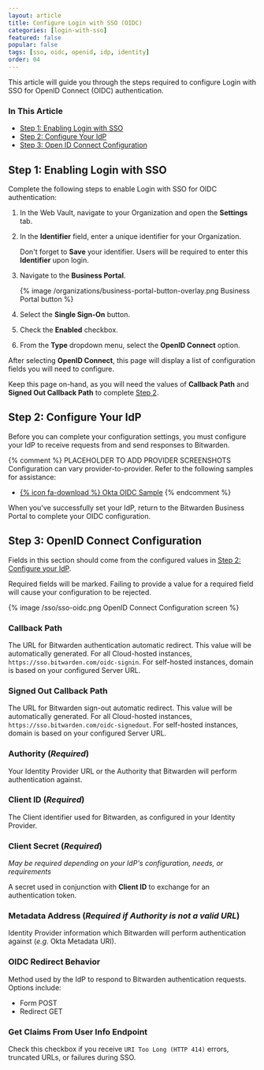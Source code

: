 ```yaml
---
layout: article
title: Configure Login with SSO (OIDC)
categories: [login-with-sso]
featured: false
popular: false
tags: [sso, oidc, openid, idp, identity]
order: 04
---
```


This article will guide you through the steps required to configure Login with SSO for OpenID Connect (OIDC) authentication.

### In This Article

- [Step 1: Enabling Login with SSO](#enabling-login-with-sso)
- [Step 2: Configure Your IdP](#configure-your-idp)
- [Step 3: Open ID Connect Configuration](#openid-connect-configuration)

## Step 1: Enabling Login with SSO

Complete the following steps to enable Login with SSO for OIDC authentication:

1. In the Web Vault, navigate to your Organization and open the **Settings** tab.
2. In the **Identifier** field, enter a unique identifier for your Organization.

   Don't forget to **Save** your identifier. Users will be required to enter this **Identifier** upon login.

3. Navigate to the **Business Portal**.

   {% image /organizations/business-portal-button-overlay.png Business Portal button %}

4. Select the **Single Sign-On** button.
5. Check the **Enabled** checkbox.
6. From the **Type** dropdown menu, select the **OpenID Connect** option.

After selecting **OpenID Connect**, this page will display a list of configuration fields you will need to configure.

Keep this page on-hand, as you will need the values of **Callback Path** and **Signed Out Callback Path** to complete [Step 2](#step-2-configure-your-idp).

## Step 2: Configure Your IdP

Before you can complete your configuration settings, you must configure your IdP to receive requests from and send responses to Bitwarden.

{% comment %}
PLACEHOLDER TO ADD PROVIDER SCREENSHOTS Configuration can vary provider-to-provider. Refer to the following samples for assistance:

- [{% icon fa-download %} Okta OIDC Sample]({{site.baseurl}}/files/bitwarden_export.csv)
{% endcomment %}

When you've successfully set your IdP, return to the Bitwarden Business Portal to complete your OIDC configuration.

## Step 3: OpenID Connect Configuration

Fields in this section should come from the configured values in [Step 2: Configure your IdP](#step-2-configure-your-idp).

Required fields will be marked. Failing to provide a value for a required field will cause your configuration to be rejected.

{% image /sso/sso-oidc.png OpenID Connect Configuration screen %}

### Callback Path
The URL for Bitwarden authentication automatic redirect. This value will be automatically generated. For all Cloud-hosted instances, `https://sso.bitwarden.com/oidc-signin`. For self-hosted instances, domain is based on your configured Server URL.

### Signed Out Callback Path
The URL for Bitwarden sign-out automatic redirect. This value will be automatically generated. For all Cloud-hosted instances, `https://sso.bitwarden.com/oidc-signedout`. For self-hosted instances, domain is based on your configured Server URL.

### Authority (*Required*)
Your Identity Provider URL or the Authority that Bitwarden will perform authentication against.

### Client ID (*Required*)
The Client identifier used for Bitwarden, as configured in your Identity Provider.

### Client Secret (*Required*)
*May be required depending on your IdP's configuration, needs, or requirements*

A secret used  in conjunction with **Client ID** to exchange for an authentication token.

### Metadata Address (*Required if Authority is not a valid URL*)

Identity Provider information which Bitwarden will perform authentication against (*e.g.* Okta Metadata URI).

### OIDC Redirect Behavior
Method used by the IdP to respond to Bitwarden authentication requests. Options include:
- Form POST
- Redirect GET

### Get Claims From User Info Endpoint
Check this checkbox if you receive `URI Too Long (HTTP 414)` errors, truncated URLs, or failures during SSO.
